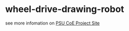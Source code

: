 # wheel-drive-drawing-robot
see more infomation on [PSU CoE Project Site](https://project.coe.psu.ac.th/projects/6236d625dbcc602776d4a9ff)
